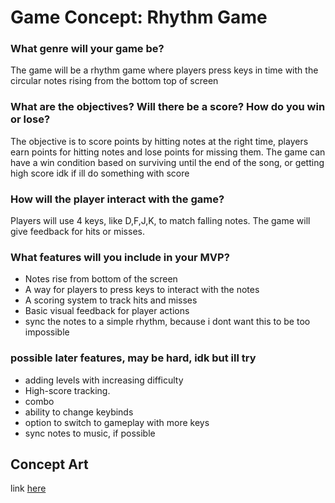 # Game Concept: Rhythm Game

### What genre will your game be?
The game will be a rhythm game where players press keys in time with the circular notes rising from the bottom top of screen

### What are the objectives? Will there be a score? How do you win or lose?
The objective is to score points by hitting notes at the right time, 
players earn points for hitting notes and lose points for missing them. 
The game can have a win condition based on surviving until the end of the song, or getting high score idk if ill do something with score

### How will the player interact with the game?
Players will use 4 keys, like  D,F,J,K, to match falling notes. The game will give feedback for hits or misses.

### What features will you include in your MVP?
- Notes rise from bottom of the screen
- A way for players to press keys to interact with the notes
- A scoring system to track hits and misses
- Basic visual feedback for player actions
- sync the notes to a simple rhythm, because i dont want this to be too impossible

### possible later features, may be hard, idk but ill try
- adding levels with increasing difficulty
- High-score tracking.
- combo
- ability to change keybinds
- option to switch to gameplay with more keys
- sync notes to music, if possible

## Concept Art
link [here](https://github.com/gar821/gar821.github.io/blob/main/vscode_js_stuff/gameconcept.html)